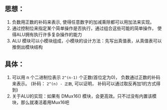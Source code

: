 ## 思想：

1. 负数用正数的补码来表示, 使得任意数字的加减乘除都可以用加法来实现。
2. 通过控制位来指定某个简单操作是否执行，通过组合这些可能的简单操作，
使得ALU拥有执行许多复杂操作的能力
3. ALU 模块可以小模块组成，小模块的设计方法：先写出真值表，从真值表可以推倒出模块结构

## 具体：

1. 可以用 n 个二进制位表示 `2^(n-1)` 个正数(首位定为0)， 负数通过正数的补码来表示。
(补码： `2^(n) - 正数`, 可以证明， 补码可以通过取反再加1的方式得到)
2. 关于ALU的实现：如果有 DMux16() 模块，会更高效。只不过没有内置该模块，那么就凑活着用Mux16吧
